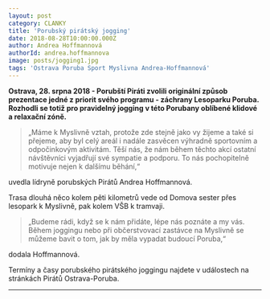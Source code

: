 ```yaml
---
layout: post
category: CLANKY
title: 'Porubský pirátský jogging'
date: 2018-08-28T10:00:00.000Z
author: Andrea Hoffmannová
authorId: andrea.hoffmannova
image: posts/jogging1.jpg
tags: 'Ostrava Poruba Sport Myslivna Andrea-Hoffmannová'
---
```


**Ostrava, 28. srpna 2018 - Porubští Piráti zvolili originální způsob prezentace jedné z priorit svého programu - záchrany Lesoparku Poruba. Rozhodli se totiž pro pravidelný jogging v této Porubany oblíbené klidové a relaxační zóně.**
 
> „Máme k Myslivně vztah, protože zde stejně jako vy žijeme a také si přejeme, aby byl celý areál i nadále zasvěcen výhradně sportovním a odpočinkovým aktivitám. Těší nás, že nám během těchto akcí ostatní návštěvníci vyjadřují své sympatie a podporu. To nás pochopitelně motivuje nejen k dalšímu běhání,“

uvedla lídryně porubských Pirátů Andrea Hoffmannová.
 
Trasa dlouhá něco kolem pěti kilometrů vede od Domova sester přes lesopark k Myslivně, pak kolem VŠB k tramvaji.

> „Budeme rádi, když se k nám přidáte, lépe nás poznáte a my vás. Během joggingu nebo při občerstvovací zastávce na Myslivně se můžeme bavit o tom, jak by měla vypadat budoucí Poruba,“

dodala Hoffmannová.
 
Termíny a časy porubského pirátského joggingu najdete v událostech na stránkách Pirátů Ostrava-Poruba. 

- - -
